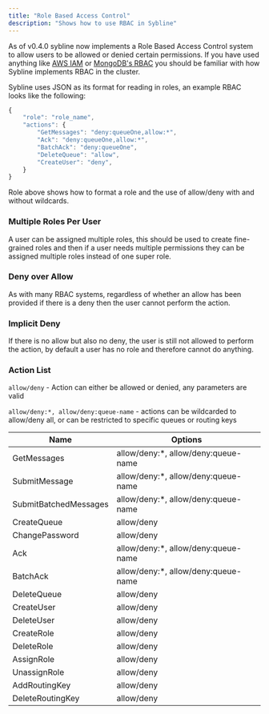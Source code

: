 ```yaml
---
title: "Role Based Access Control"
description: "Shows how to use RBAC in Sybline"
---
```


As of v0.4.0 sybline now implements a Role Based Access Control system to allow users to be allowed or denied certain permissions. If you have used anything like [AWS IAM](https://aws.amazon.com/iam/) or [MongoDB's RBAC](https://www.mongodb.com/docs/manual/core/authorization/) you should be familiar with how Sybline implements RBAC in the cluster.

Sybline uses JSON as its format for reading in roles, an example RBAC looks like the following:
```js
{
    "role": "role_name",
    "actions": {
        "GetMessages": "deny:queueOne,allow:*",
        "Ack": "deny:queueOne,allow:*",
        "BatchAck": "deny:queueOne",
        "DeleteQueue": "allow",
        "CreateUser": "deny",
    }
}
```
Role above shows how to format a role and the use of allow/deny with and without wildcards.

### Multiple Roles Per User

A user can be assigned multiple roles, this should be used to create fine-grained roles and then if a user needs multiple permissions they can be assigned multiple roles instead of one super role.

### Deny over Allow

As with many RBAC systems, regardless of whether an allow has been provided if there is a deny then the user cannot perform the action.

### Implicit Deny

If there is no allow but also no deny, the user is still not allowed to perform the action, by default a user has no role and therefore cannot do anything.

### Action List

`allow/deny` - Action can either be allowed or denied, any parameters are valid

`allow/deny:*, allow/deny:queue-name` - actions can be wildcarded to allow/deny all, or can be restricted to specific queues or routing keys

Name | Options
---|---
GetMessages | allow/deny:*, allow/deny:queue-name
SubmitMessage  | allow/deny:*, allow/deny:queue-name
SubmitBatchedMessages  | allow/deny:*, allow/deny:queue-name
CreateQueue  | allow/deny
ChangePassword  | allow/deny
Ack  | allow/deny:*, allow/deny:queue-name
BatchAck  | allow/deny:*, allow/deny:queue-name
DeleteQueue  | allow/deny
CreateUser  | allow/deny
DeleteUser  | allow/deny
CreateRole  | allow/deny
DeleteRole  | allow/deny
AssignRole  | allow/deny
UnassignRole  | allow/deny
AddRoutingKey  | allow/deny
DeleteRoutingKey  |allow/deny